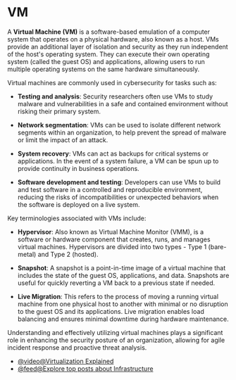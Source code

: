 # VM

A **Virtual Machine (VM)** is a software-based emulation of a computer system that operates on a physical hardware, also known as a host. VMs provide an additional layer of isolation and security as they run independent of the host's operating system. They can execute their own operating system (called the guest OS) and applications, allowing users to run multiple operating systems on the same hardware simultaneously.

Virtual machines are commonly used in cybersecurity for tasks such as:

- **Testing and analysis**: Security researchers often use VMs to study malware and vulnerabilities in a safe and contained environment without risking their primary system.

- **Network segmentation**: VMs can be used to isolate different network segments within an organization, to help prevent the spread of malware or limit the impact of an attack.

- **System recovery**: VMs can act as backups for critical systems or applications. In the event of a system failure, a VM can be spun up to provide continuity in business operations.

- **Software development and testing**: Developers can use VMs to build and test software in a controlled and reproducible environment, reducing the risks of incompatibilities or unexpected behaviors when the software is deployed on a live system.

Key terminologies associated with VMs include:

- **Hypervisor**: Also known as Virtual Machine Monitor (VMM), is a software or hardware component that creates, runs, and manages virtual machines. Hypervisors are divided into two types - Type 1 (bare-metal) and Type 2 (hosted).

- **Snapshot**: A snapshot is a point-in-time image of a virtual machine that includes the state of the guest OS, applications, and data. Snapshots are useful for quickly reverting a VM back to a previous state if needed.

- **Live Migration**: This refers to the process of moving a running virtual machine from one physical host to another with minimal or no disruption to the guest OS and its applications. Live migration enables load balancing and ensures minimal downtime during hardware maintenance.

Understanding and effectively utilizing virtual machines plays a significant role in enhancing the security posture of an organization, allowing for agile incident response and proactive threat analysis.

- [@video@Virtualization Explained](https://www.youtube.com/watch?v=UBVVq-xz5i0)
- [@feed@Explore top posts about Infrastructure](https://app.daily.dev/tags/infrastructure?ref=roadmapsh)